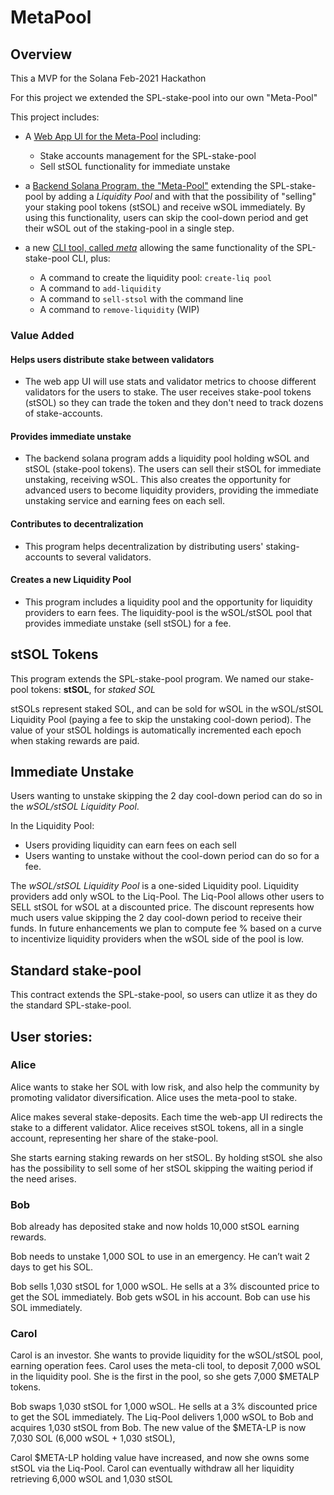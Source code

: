# MetaPool

## Overview

This a MVP for the Solana Feb-2021 Hackathon

For this project we extended the SPL-stake-pool into our own "Meta-Pool"

This project includes:

* A [Web App UI for the Meta-Pool](https://github.com/SolAutoStake/sol-stakepool-interface) including:
  * Stake accounts management for the SPL-stake-pool
  * Sell stSOL functionality for immediate unstake

* a [Backend Solana Program, the "Meta-Pool"](https://github.com/SolAutoStake/StakePool/tree/main/program) extending the SPL-stake-pool by adding a *Liquidity Pool* and with that the possibility of "selling" your staking pool tokens (stSOL) and receive wSOL immediately. By using this functionality, users can skip the cool-down period and get their wSOL out of the staking-pool in a single step.

* a new [CLI tool, called *meta*](https://github.com/SolAutoStake/StakePool/tree/main/metacli) allowing the same functionality of the SPL-stake-pool CLI, plus:
  * A command to create the liquidity pool: `create-liq pool`
  * A command to `add-liquidity`
  * A command to `sell-stsol` with the command line
  * A command to `remove-liquidity` (WIP)

### Value Added

#### Helps users distribute stake between validators
* The web app UI will use stats and validator metrics to choose different validators for the users to stake. The user receives stake-pool tokens (stSOL) so they can trade the token and they don't need to track dozens of stake-accounts. 

#### Provides immediate unstake 
* The backend solana program adds a liquidity pool holding wSOL and stSOL (stake-pool tokens). The users can sell their stSOL for immediate unstaking, receiving wSOL. This also creates the opportunity for advanced users to become liquidity providers, providing the immediate unstaking service and earning fees on each sell. 

#### Contributes to decentralization 
* This program helps decentralization by distributing users' staking-accounts to several validators.

#### Creates a new Liquidity Pool
* This program includes a liquidity pool and the opportunity for liquidity providers to earn fees. The liquidity-pool is the wSOL/stSOL pool that provides immediate unstake (sell stSOL) for a fee.

## stSOL Tokens

This program extends the SPL-stake-pool program. We named our stake-pool tokens: **stSOL**, for *staked SOL*

stSOLs represent staked SOL, and can be sold for wSOL in the wSOL/stSOL Liquidity Pool (paying a fee to skip the unstaking cool-down period). The value of your stSOL holdings is automatically incremented each epoch when staking rewards are paid. 

## Immediate Unstake

Users wanting to unstake skipping the 2 day cool-down period can do so in the *wSOL/stSOL Liquidity Pool*.

In the Liquidity Pool:
 * Users providing liquidity can earn fees on each sell
 * Users wanting to unstake without the cool-down period can do so for a fee.

The *wSOL/stSOL Liquidity Pool* is a one-sided Liquidity pool. Liquidity providers add only wSOL to the Liq-Pool. The Liq-Pool allows other users to SELL stSOL for wSOL at a discounted price. The discount represents how much users value skipping the 2 day cool-down period to receive their funds. In future enhancements we plan to compute fee % based on a curve to incentivize liquidity providers when the wSOL side of the pool is low.

## Standard stake-pool

This contract extends the SPL-stake-pool, so users can utlize it as they do the standard SPL-stake-pool.

## User stories:
### Alice 

Alice wants to stake her SOL with low risk, and also help the community by promoting validator diversification. 
Alice uses the meta-pool to stake.

Alice makes several stake-deposits. Each time the web-app UI redirects the stake to a different validator. Alice receives stSOL tokens, all in a single account, representing her share of the stake-pool.

She starts earning staking rewards on her stSOL. By holding stSOL she also has the possibility to sell some of her stSOL skipping the waiting period if the need arises.

### Bob 

Bob already has deposited stake and now holds 10,000 stSOL earning rewards. 

Bob needs to unstake 1,000 SOL to use in an emergency. He can’t wait 2 days to get his SOL. 

Bob sells 1,030 stSOL for 1,000 wSOL. He sells at a 3% discounted price to get the SOL immediately.
Bob gets wSOL in his account. Bob can use his SOL immediately.

### Carol 

Carol is an investor. She wants to provide liquidity for the wSOL/stSOL pool, earning operation fees.
Carol uses the meta-cli tool, to deposit 7,000 wSOL in the liquidity pool.
She is the first in the pool, so she gets 7,000 $METALP tokens.

Bob swaps 1,030 stSOL for 1,000 wSOL. He sells at a 3% discounted price to get the SOL immediately. The Liq-Pool delivers 1,000 wSOL to Bob and acquires 1,030 stSOL from Bob. The new value of the $META-LP is now 7,030 SOL (6,000 wSOL + 1,030 stSOL), 

Carol $META-LP holding value have increased, and now she owns some stSOL via the Liq-Pool. Carol can eventually withdraw all her liquidity retrieving 6,000 wSOL and 1,030 stSOL

